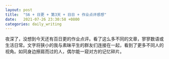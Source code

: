 ```yaml
---
layout: post
title:  "S6 + 日更 + 第3天 + 日日 + 作业点评感想"
date:   2021-07-26 23:30:58 +0800
categories: daily_writing
---
```



夜深了，没想到今天还有百日更的作业点评。看了这么多不同的文章，寥寥数语或生活日常。文字将狭小的我与素昧平生的群友们连接在一起，看到了更多不同人的视角。如同身边擦肩而过的人，偶尔能一窥对方的记忆碎片。